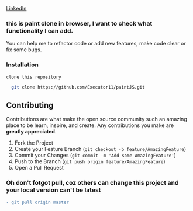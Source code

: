 [LinkedIn](https://www.linkedin.com/in/leonid-zakhariants/)

### this is paint clone in browser, I want to check what functionality I can add.

You can help me to refactor code or add new features, make code clear or fix some bugs.

### Installation

`clone this repository`

```sh
  git clone https://github.com/Executor11/paintJS.git
```

## Contributing

Contributions are what make the open source community such an amazing place to be learn, inspire, and create. Any contributions you make are **greatly appreciated**.

1. Fork the Project
2. Create your Feature Branch (`git checkout -b feature/AmazingFeature`)
3. Commit your Changes (`git commit -m 'Add some AmazingFeature'`)
4. Push to the Branch (`git push origin feature/AmazingFeature`)
5. Open a Pull Request

### Oh don't fotgot pull, coz others can change this project and your local version can't be latest 
```diff
- git pull origin master
```
